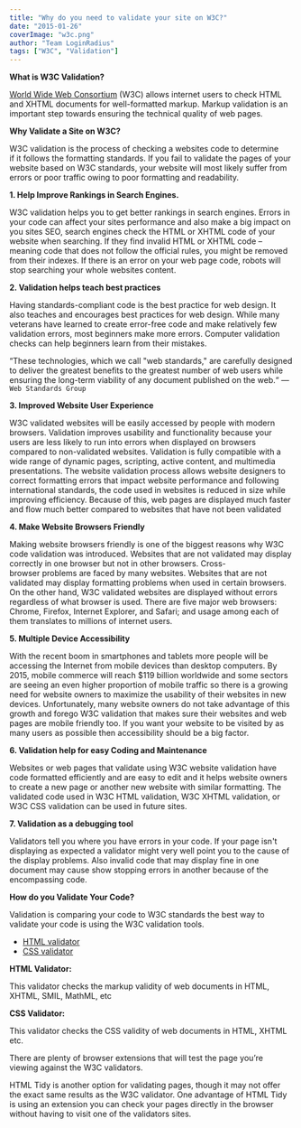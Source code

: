 ```yaml
---
title: "Why do you need to validate your site on W3C?"
date: "2015-01-26"
coverImage: "w3c.png"
author: "Team LoginRadius"
tags: ["W3C", "Validation"]
---
```


**What is W3C Validation?**

[World Wide Web Consortium](http://en.wikipedia.org/wiki/World_Wide_Web_Consortium) (W3C) allows internet users to check HTML and XHTML documents for well-formatted markup. Markup validation is an important step towards ensuring the technical quality of web pages.

**Why Validate a Site on W3C?**

W3C validation is the process of checking a websites code to determine if it follows the formatting standards. If you fail to validate the pages of your website based on W3C standards, your website will most likely suffer from errors or poor traffic owing to poor formatting and readability.

**1\. Help Improve Rankings in Search Engines.**

W3C validation helps you to get better rankings in search engines. Errors in your code can affect your sites performance and also make a big impact on you sites SEO, search engines check the HTML or XHTML code of your website when searching. If they find invalid HTML or XHTML code – meaning code that does not follow the official rules, you might be removed from their indexes. If there is an error on your web page code, robots will stop searching your whole websites content.

**2\. Validation helps teach best practices**

Having standards-compliant code is the best practice for web design. It also teaches and encourages best practices for web design. While many veterans have learned to create error-free code and make relatively few validation errors, most beginners make more errors. Computer validation checks can help beginners learn from their mistakes.

“These technologies, which we call "web standards," are carefully designed to deliver the greatest benefits to the greatest number of web users while ensuring the long-term viability of any document published on the web.“ — `Web Standards Group`

**3\. Improved Website User Experience**

W3C validated websites will be easily accessed by people with modern browsers. Validation improves usability and functionality because your users are less likely to run into errors when displayed on browsers compared to non-validated websites. Validation is fully compatible with a wide range of dynamic pages, scripting, active content, and multimedia presentations. The website validation process allows website designers to correct formatting errors that impact website performance and following international standards, the code used in websites is reduced in size while improving efficiency. Because of this, web pages are displayed much faster and flow much better compared to websites that have not been validated

**4\. Make Website Browsers Friendly**

Making website browsers friendly is one of the biggest reasons why W3C code validation was introduced. Websites that are not validated may display correctly in one browser but not in other browsers. Cross-browser problems are faced by many websites. Websites that are not validated may display formatting problems when used in certain browsers. On the other hand, W3C validated websites are displayed without errors regardless of what browser is used. There are five major web browsers: Chrome, Firefox, Internet Explorer, and Safari; and usage among each of them translates to millions of internet users.

**5\. Multiple Device Accessibility**

With the recent boom in smartphones and tablets more people will be accessing the Internet from mobile devices than desktop computers. By 2015, mobile commerce will reach $119 billion worldwide and some sectors are seeing an even higher proportion of mobile traffic so there is a growing need for website owners to maximize the usability of their websites in new devices. Unfortunately, many website owners do not take advantage of this growth and forego W3C validation that makes sure their websites and web pages are mobile friendly too. If you want your website to be visited by as many users as possible then accessibility should be a big factor.

**6\. Validation help for easy Coding and Maintenance**

Websites or web pages that validate using W3C website validation have code formatted efficiently and are easy to edit and it helps website owners to create a new page or another new website with similar formatting. The validated code used in W3C HTML validation, W3C XHTML validation, or W3C CSS validation can be used in future sites.

**7\. Validation as a debugging tool**

Validators tell you where you have errors in your code. If your page isn't displaying as expected a validator might very well point you to the cause of the display problems. Also invalid code that may display fine in one document may cause show stopping errors in another because of the encompassing code.

**How do you Validate Your Code?**

Validation is comparing your code to W3C standards the best way to validate your code is using the W3C validation tools.

- [HTML validator](http://validator.w3.org/)
- [CSS validator](http://jigsaw.w3.org/css-validator/)

**HTML Validator:**

This validator checks the markup validity of web documents in HTML, XHTML, SMIL, MathML, etc

**CSS Validator:**

This validator checks the CSS validity of web documents in HTML, XHTML etc.

There are plenty of browser extensions that will test the page you’re viewing against the W3C validators.

HTML Tidy is another option for validating pages, though it may not offer the exact same results as the W3C validator. One advantage of HTML Tidy is using an extension you can check your pages directly in the browser without having to visit one of the validators sites.
